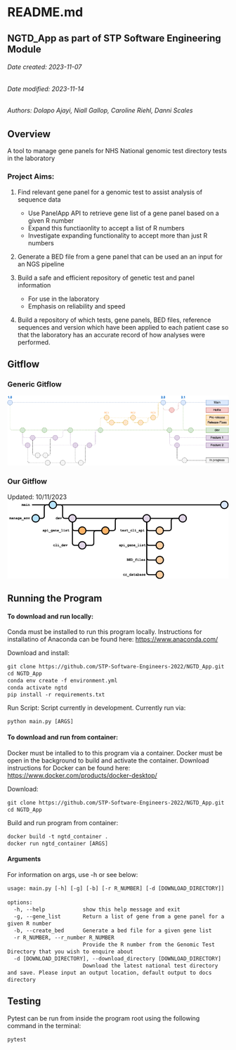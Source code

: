 
# README.md
## NGTD_App as part of STP Software Engineering Module
###### Date created: 2023-11-07
###### Date modified: 2023-11-14
###### Authors: Dolapo Ajayi, Niall Gallop, Caroline Riehl, Danni Scales

## Overview
A tool to manage gene panels for NHS National genomic test directory tests in the laboratory

### Project Aims:
1. Find relevant gene panel for a genomic test to assist analysis of sequence data
    - Use PanelApp API to retrieve gene list of a gene panel based on a given R number
    - Expand this functiaonlity to accept a list of R numbers
    - Investigate expanding functionality to accept more than just R numbers

2. Generate a BED file from a gene panel that can be used an an input for an NGS pipeline

3. Build a safe and efficient repository of genetic test and panel information
    - For use in the laboratory 
    - Emphasis on reliability and speed

4. Build a repository of which tests, gene panels, BED files, reference sequences and version which have been applied to each patient case so that the laboratory has an accurate record of how analyses were performed.

## Gitflow
### Generic Gitflow
![Alt text](docs/generic_gitflow.png?raw=true)

### Our Gitflow
Updated: 10/11/2023
![Alt text](docs/project_gitflow.png?raw=true)

## Running the Program
#### To download and run locally:
Conda must be installed to run this program locally. Instructions for installatino of Anaconda can be found here: https://www.anaconda.com/

Download and install:
```
git clone https://github.com/STP-Software-Engineers-2022/NGTD_App.git
cd NGTD_App
conda env create -f environment.yml
conda activate ngtd
pip install -r requirements.txt
```

Run Script:
Script currently in development. Currently run via:
```
python main.py [ARGS]
```

#### To download and run from container:
Docker must be intalled to to this program via a container. Docker must be open in the background to build and activate the container. Download instructions for Docker can be found here: https://www.docker.com/products/docker-desktop/

Download:
```
git clone https://github.com/STP-Software-Engineers-2022/NGTD_App.git
cd NGTD_App
```

Build and run program from container:
```
docker build -t ngtd_container .
docker run ngtd_container [ARGS]
```

#### Arguments

For information on args, use -h or see below:
```
usage: main.py [-h] [-g] [-b] [-r R_NUMBER] [-d [DOWNLOAD_DIRECTORY]]

options:
  -h, --help            show this help message and exit
  -g, --gene_list       Return a list of gene from a gene panel for a given R number
  -b, --create_bed      Generate a bed file for a given gene list
  -r R_NUMBER, --r_number R_NUMBER
                        Provide the R number from the Genomic Test Directory that you wish to enquire about
  -d [DOWNLOAD_DIRECTORY], --download_directory [DOWNLOAD_DIRECTORY]
                        Download the latest national test directory and save. Please input an output location, default output to docs directory
```

## Testing
Pytest can be run from inside the program root using the following command in the terminal:

```
pytest
```